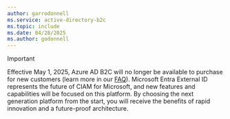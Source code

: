 ```yaml
---
author: garrodonnell
ms.service: active-directory-b2c
ms.topic: include
ms.date: 04/28/2025
ms.author: godonnell
---
```


> [!IMPORTANT]
> Effective May 1, 2025, Azure AD B2C will no longer be available to purchase for new customers (learn more in our [FAQ](../articles/active-directory-b2c/faq.yml?#how-does-this-affect-azure-ad-b2c-)). Microsoft Entra External ID represents the future of CIAM for Microsoft, and new features and capabilities will be focused on this platform. By choosing the next generation platform from the start, you will receive the benefits of rapid innovation and a future-proof architecture.